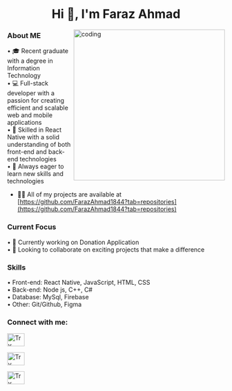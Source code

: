 
<h1 align="center">Hi 👋, I'm Faraz Ahmad</h1>



<img align="right" alt="coding" width ="350" src="https://user-images.githubusercontent.com/46869388/89207039-b899e600-d5d7-11ea-90d0-c894383d35b4.gif">

<h3 align="left">About ME</h3>

•	🎓 Recent graduate with a degree in Information Technology </br>
•	💻 Full-stack developer with a passion for creating efficient and scalable web and mobile applications</br>
•	🌟 Skilled in React Native with a solid understanding of both front-end and back-end technologies</br>
•	🚀 Always eager to learn new skills and technologies</br>


- 👨‍💻 All of my projects are available at [https://github.com/FarazAhmad1844?tab=repositories](https://github.com/FarazAhmad1844?tab=repositories)


<h3 align="left">Current Focus</h3>
•	🔭 Currently working on Donation Application</br>
•	👯 Looking to collaborate on exciting projects that make a difference</br>

<h3 align="left">Skills</h3>
•	Front-end: React Native, JavaScript, HTML, CSS </br>
•	Back-end: Node js, C++, C#</br>
•	Database: MySql, Firebase</br>
•	Other: Git/Github, Figma</br>


<h3 align="left">Connect with me:</h3>

<p>

<a href="https://www.linkedin.com/in/faraz-ahmad-90196931a/" target="blank"><img align="center" src="https://raw.githubusercontent.com/rahuldkjain/github-profile-readme-generator/master/src/images/icons/Social/linked-in-alt.svg" alt="Try Another" height="30" width="40" /></a>

<a href="https://www.instagram.com/farazahmad20arid1844/" target="blank"><img align="center" src="https://raw.githubusercontent.com/rahuldkjain/github-profile-readme-generator/master/src/images/icons/Social/instagram.svg" alt="Try different plateform" height="30" width="40" /></a>


<a href="https://leetcode.com/u/FarazAhmad17/" target="blank"><img align="center" src="https://raw.githubusercontent.com/rahuldkjain/github-profile-readme-generator/master/src/images/icons/Social/leet-code.svg" alt="Try Different Plateform" height="30" width="40" /></a>

</p>




